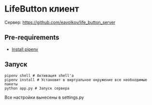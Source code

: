# LifeButton клиент
Сервер: https://github.com/eavolkov/life_button_server

## Pre-requirements
* [Install pipenv](https://github.com/pypa/pipenv)

## Запуск
```
pipenv shell # Активация shell'a 
pipenv install # Установит в виртуальное окружение все необходимые пакеты
python app.py # Запуск сервера
```
Все настройки вынесены в settings.py
